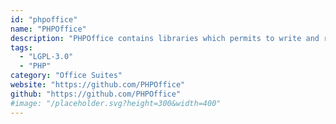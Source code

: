 ```yaml
---
id: "phpoffice"
name: "PHPOffice"
description: "PHPOffice contains libraries which permits to write and read files from most office suites."
tags:
  - "LGPL-3.0"
  - "PHP"
category: "Office Suites"
website: "https://github.com/PHPOffice"
github: "https://github.com/PHPOffice"
#image: "/placeholder.svg?height=300&width=400"
---
```


